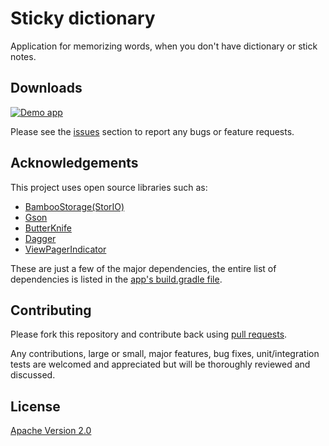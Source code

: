 # Sticky dictionary

Application for memorizing words, when you don't have dictionary or stick notes.

## Downloads
[![Demo app](https://camo.githubusercontent.com/dc1ffe0e4d25c2c28a69423c3c78000ef7ee96bf/68747470733a2f2f646576656c6f7065722e616e64726f69642e636f6d2f696d616765732f6272616e642f656e5f6170705f7267625f776f5f34352e706e67)](https://play.google.com/store/apps/details?id=com.github.nikitin_da.sticky_dictionary)

Please see the [issues](https://github.com/nikitin-da/sticky-dictionary/issues) section to
report any bugs or feature requests.

## Acknowledgements

This project uses open source libraries such as:

* [BambooStorage(StorIO)](https://github.com/pushtorefresh/storio)
* [Gson](https://github.com/google/gson)
* [ButterKnife](https://github.com/JakeWharton/butterknife)
* [Dagger](https://github.com/square/dagger)
* [ViewPagerIndicator](https://github.com/JakeWharton/Android-ViewPagerIndicator)

These are just a few of the major dependencies, the entire list of dependencies
is listed in the [app's build.gradle file](https://github.com/nikitin-da/sticky-dictionary/blob/master/app/build.gradle).

## Contributing

Please fork this repository and contribute back using
[pull requests](https://github.com/nikitin-da/sticky-dictionary/pulls).

Any contributions, large or small, major features, bug fixes, unit/integration tests are welcomed and appreciated
but will be thoroughly reviewed and discussed.

## License

[Apache Version 2.0](http://www.apache.org/licenses/LICENSE-2.0.html)

